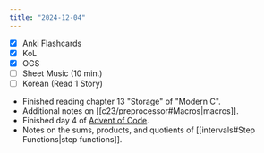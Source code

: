 ```yaml
---
title: "2024-12-04"
---
```


- [x] Anki Flashcards
- [x] KoL
- [x] OGS
- [ ] Sheet Music (10 min.)
- [ ] Korean (Read 1 Story)

* Finished reading chapter 13 "Storage" of "Modern C".
* Additional notes on [[c23/preprocessor#Macros|macros]].
* Finished day 4 of [Advent of Code](https://adventofcode.com).
* Notes on the sums, products, and quotients of [[intervals#Step Functions|step functions]].